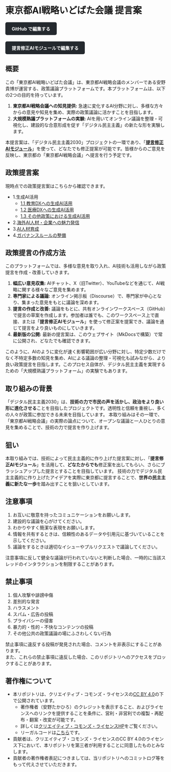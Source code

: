 # 東京都AI戦略いどばた会議 提言案

<div style="margin-bottom: 20px;">
<a href="https://github.com/takahiroanno2024/2025_ai_idobatakaigi_output/blob/main/docs/index.md" style="display: inline-block; padding: 10px 20px; background-color: #24292e; color: white; text-decoration: none; border-radius: 5px; font-weight: bold;">GitHub で編集する</a>
</div>

<div style="margin-bottom: 20px;">
<a href="https://delib.takahiroanno.com/view/docs" style="display: inline-block; padding: 10px 20px; background-color: #24292e; color: white; text-decoration: none; border-radius: 5px; font-weight: bold;">提言修正AIモジュールで編集する</a>
</div>

## 概要

この「東京都AI戦略いどばた会議」は、東京都AI戦略会議のメンバーである安野貴博が運営する、政策議論プラットフォームです。本プラットフォームは、以下の2つの目的を持っています。

1.  **東京都AI戦略会議への知見提供:** 急速に変化するAI分野に対し、多様な方々からの意見や知見を集め、実際の政策議論に活かすことを目指します。
2.  **大規模熟議プラットフォームの実験:** AIを用いてオンライン議論を整理・可視化し、建設的な合意形成を促す「デジタル民主主義」の新たな形を実験します。

本提言案は、「デジタル民主主義2030」プロジェクトの一環であり、「**[提言修正AIモジュール](https://delib.takahiroanno.com/view/docs)**」を使って、どなたでも修正提案が可能です。皆様からのご意見を反映し、東京都の「東京都AI戦略会議」へ提言を行う予定です。


## 政策提言案

現時点での政策提言案はこちらから確認できます。

- 1.生成AI活用
    - [1.1 教育DXへの生成AI活用](./1.1_教育DXへの生成AI活用.md)
    - [1.2 医療DXへの生成AI活用](./1.2_医療DXへの生成AI活用.md)
    - [1.3 その他政策における生成AI活用](./1.3_その他政策における生成AI活用.md)
- 2.[海外AI人材・企業への魅力発信](./2_海外AI人材・企業への魅力発信.md)
- 3.[AI人材育成](./3_AI人材育成.md)
- 4.[ガバナンスルールの整備](./4_ガバナンスルールの整備.md)

## 政策提言の作成方法

このプラットフォームでは、多様な意見を取り入れ、AI技術も活用しながら政策提言を作成・改善していきます。

1.  **幅広い意見収集:** AIチャット、X（旧Twitter）、YouTubeなどを通じて、AI戦略に関する様々なご意見を集めます。
2.  **専門家による議論:** オンライン掲示板（Discourse）で、専門家が中心となり、集まった意見をもとに議論を深めます。
3.  **提言の作成と改善:** 議論をもとに、共有オンラインワークスペース（GitHub）で提言の草案を作成します。参加者は誰でも、このワークスペース上で直接、または「**提言修正AIモジュール**」を使って修正案を提案でき、議論を通じて提言をより良いものにしていきます。
4.  **最新版の公開:** 最新の提言案は、このウェブサイト（MkDocsで構築）で常に公開され、どなたでも確認できます。

このように、AIのように変化が速く影響範囲が広い分野に対し、特定少数だけでなく不特定多数の知見を集め、AIによる議論の整理・可視化も試みながら、より良い政策提言を目指します。このプロセス自体が、デジタル民主主義を実現するための「大規模熟議プラットフォーム」の実験でもあります。

## 取り組みの背景

「デジタル民主主義2030」は、**技術の力で市民の声を活かし、政治をより良い形に進化させる**ことを目指したプロジェクトです。透明性と信頼を重視し、多くの人々が政策に参加できる未来を目指しています。
本取り組みはその一環で、「東京都AI戦略会議」の実際の論点について、オープンな議論と一人ひとりの意見を集めることで、技術の力で提言を作り上げます。

## 狙い

本取り組みでは、技術によって民主主義的に作り上げた提言案に対し、「**提言修正AIモジュール**」を活用して、**どなたからでも**修正案を出してもらい、さらにブラッシュアップした提言とすることを目指しています。
技術の力でデジタル民主主義的に作り上げたアイデアを実際に東京都に提言することで、**世界の民主主義に新たな一歩**を踏み出すことを狙いとしています。

## 注意事項

1. お互いに敬意を持ったコミュニケーションをお願いします。
2. 建設的な議論を心がけてください。
3. わかりやすく簡潔な表現をお願いします。
4. 情報を共有するときは、信頼性のあるデータや引用元に基づいていることを示してください。
5. 議論をするときは適切なイシューやプルリクエストで議論してください。

注意事項に反して健全な議論が行われていないと判断した場合、一時的に当該スレッドのインタラクションを制限することがあります。

## 禁止事項
1. 個人攻撃や誹謗中傷
2. 差別的な発言
3. ハラスメント
4. スパム・広告の投稿
5. プライバシーの侵害
6. 暴力的・性的・不快なコンテンツの投稿
7. その他公共の政策議論の場にふさわしくない行為

禁止事項に違反する投稿が発見された場合、コメントを非表示にすることがあります。<br>
また、これらの禁止事項に違反した場合、このリポジトリへのアクセスをブロックすることがあります。

## 著作権について

- 本リポジトリは、クリエイティブ・コモンズ・ライセンスの[CC BY 4.0](https://creativecommons.org/licenses/by/4.0/deed.ja)の下で公開されています。
    - 著作権者（安野たかひろ）のクレジットを表示すること、およびライセンスへのリンクを提供することを条件に、営利・非営利での複製・再配布・翻案・改変が可能です。
    - 詳しくは[クリエイティブ・コモンズ・ライセンスHP](https://creativecommons.jp/licenses/)をご覧ください。
    - リーガルコードは[こちら](https://github.com/takahiroanno2024/2025_ai_idobatakaigi_outpu/blob/main/LICENSE)です。
- 貢献者は、クリエイティブ・コモンズ・ライセンスのCC BY 4.0のライセンス下において、本リポジトリを第三者が利用することに同意したものとみなします。
- 貢献者の著作権者表記につきましては、当リポジトリへのコミットログ等をもって代えさせていただきます。
